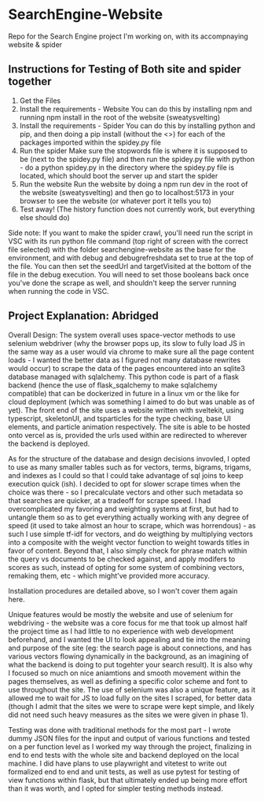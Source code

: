 # SearchEngine-Website
Repo for the Search Engine project I'm working on, with its accompnaying website & spider

## Instructions for Testing of Both site and spider together
1. Get the Files
2. Install the requirements - Website
You can do this by installing npm and running npm install in the root of the website (sweatysvelting)
3. Install the requirements - Spider
You can do this by installing python and pip, and then doing a pip install <Pckage Name> (without the <>) for each of the packages imported within the spidey.py file
4. Run the spider
Make sure the stopwords file is where it is supposed to be (next to the spidey.py file) and then run the spidey.py file with python - do a python spidey.py in the directory where the spidey.py file is located, which should boot the server up and start the spider
5. Run the website
Run the website by doing a npm run dev in the root of the website (sweatysvelting) and then go to localhost:5173 in your browser to see the website (or whatever port it tells you to)
6. Test away! (The history function does not currently work, but everything else should do)

Side note: If you want to make the spider crawl, you'll need run the script in VSC with its run python file command (top right of screen with the correct file selected) with the folder searchengine-website as the base for the environment, and with debug and debugrefreshdata set to true at the top of the file. You can then set the seedUrl and targetVisited at the bottom of the file in the debug execution.
You will need to set those booleans back once you've done the scrape as well, and shouldn't keep the server running when running the code in VSC.

## Project Explanation: Abridged

Overall Design: 
The system overall uses space-vector methods to use selenium webdriver (why the browser pops up, its slow to fully load JS in the same way as a user would via chrome to make sure all the page content loads - I wanted the better data as I figured not many database rewrites would occur) to scrape the data of the pages encountered into an sqlite3 database managed with sqlalchemy. This python code is part of a flask backend (hence the use of flask_sqalchemy to make sqlalchemy compatible) that can be dockerized in future in a linux vm or the like for cloud deployment (which was something I aimed to do but was unable as of yet). The front end of the site uses a website written with sveltekit, using typescript, skeletonUI, and tsparticles for the type checking, base UI elements, and particle animation respectively. The site is able to be hosted onto vercel as is, provided the urls used within are redirected to wherever the backend is deployed.

As for the structure of the database and design decisions invovled, I opted to use as many smaller tables such as for vectors, terms, bigrams, trigams, and indexes as I could so that I could take advantage of sql joins to keep execution quick (ish). I decided to opt for slower scrape times when
the choice was there - so I precalculate vectors and other such metadata so that searches are quicker,
at a tradeoff for scrape speed. I had overcomplicated my favoring and weighting systems at first, but
had to untangle them so as to get everything actually working with any degree of speed (it used to take almost an hour to scrape, which was horrendous) - as such I use simple tf-idf for vectors, and do weigthing by multiplying vectors into a composite with the weight vector function to weight towards titles in favor of content. Beyond that, I also simply check for phrase match within the query vs documents to be checked against, and apply modifers to scores as such, instead of opting for some system of combining vectors, remaking them, etc - which might've provided more accuracy.

Installation procedures are detailed above, so I won't cover them again here.

Unique features would be mostly the website and use of selenium for webdriving - the website was a core focus for me that took up almost half the project time as I had little to no experience with web development beforehand, and I wanted the UI to look appealing and tie into the meaning and purpose of the site (eg: the search page is about connections, and has various vectors flowing dynamically in the background, as an imagining of what the backend is doing to put togehter your search result). It is also why I focused so much on nice aniamtions and smooth movement within the pages themselves, as well as defining a specific color scheme and font to use throughout the site. The use of selenium was also a unique feature, as it allowed me to wait for JS to load fully on the sites I scraped, for better data (though I admit that the sites we were to scrape were kept simple, and likely did not need such heavy measures as the sites we were given in phase 1).

Testing was done with traditional methods for the most part - I wrote dummy JSON files for the input and output of various functions and tested on a per function level as I worked my way through the project, finalizing in end to end tests with the whole site and backend deployed on the local machine. I did have plans to use playwright and vitetest to write out formalized end to end and unit tests, as well as use pytest for testing of view functions within flask, but that ultimately ended up being more effort than it was worth, and I opted for simpler testing methods instead.